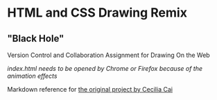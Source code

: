 # HTML and CSS Drawing Remix
## "Black Hole"

Version Control and Collaboration Assignment for Drawing On the Web


*index.html needs to be opened by Chrome or Firefox because of the animation effects*


Markdown reference for [the original project by Cecilia Cai](https://github.com/Cceciliaa/Collage_drawing)




